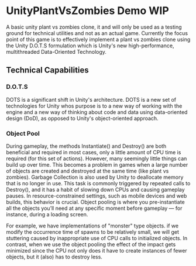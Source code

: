 # UnityPlantVsZombies Demo WIP
A basic unity plant vs zombies clone, it and will only be used as a testing ground for technical utilities and not as an actual game. Currently the focus point of this game is to effectively implement a plant vs zombies clone using the Unity D.O.T.S formulation which is Unity's new high-performance, multithreaded Data-Oriented Technology.

## Technical Capabilities

### D.O.T.S 
DOTS is a significant shift in Unity's architecture. DOTS is a new set of technologies for Unity whos purpose is to a new way of working with the engine and a new way of thinking about code and data using data-oriented design (DoD), as opposed to Unity's object-oriented approach.

### Object Pool
During gameplay, the methods Instantiate() and Destroy() are both beneficial and required in most cases, only a little amount of CPU time is required (for this set of actions).
However, many seemingly little things can build up over time. This becomes a problem in games when a large number of objects are created and destroyed at the same time (like plant vs zombies). Garbage Collection is also used by Unity to deallocate memory that is no longer in use. This task is commonly triggered by repeated calls to Destroy(), and it has a habit of slowing down CPUs and causing gameplay pauses. In resource-constrained settings, such as mobile devices and web builds, this behavior is crucial. Object pooling is where you pre-instantiate all the objects you’ll need at any specific moment before gameplay — for instance, during a loading screen.

For example, we have implementations of "monster" type objects. if we modify the occurrence time of spawns to be relatively small, we will get stuttering caused by inappropriate use of CPU calls to initialized objects. In contrast, when we use the object pooling the effect of the impact gets  minimized since the CPU  not only does it have to create instances of fewer objects, but it (also) has to destroy less.
